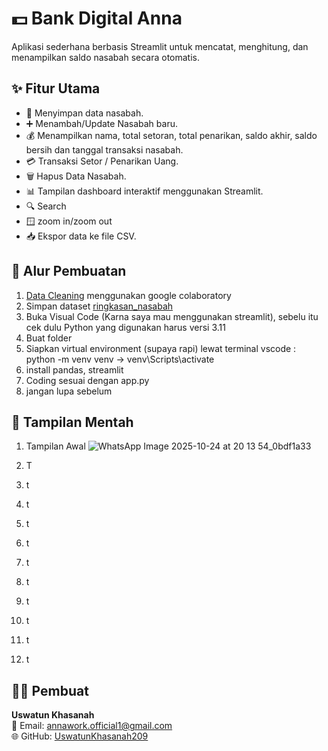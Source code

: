 # 💵 Bank Digital Anna
Aplikasi sederhana berbasis Streamlit untuk mencatat, menghitung, dan menampilkan saldo nasabah secara otomatis.

## ✨ Fitur Utama
- 🧮 Menyimpan data nasabah.
- ➕ Menambah/Update Nasabah baru. 
- 💰 Menampilkan nama, total setoran, total penarikan, saldo akhir, saldo bersih dan tanggal transaksi nasabah.
- 💳 Transaksi Setor / Penarikan Uang.
- 🗑️ Hapus Data Nasabah.
- 📊 Tampilan dashboard interaktif menggunakan Streamlit.
- 🔍 Search
- 🪟 zoom in/zoom out
- 📥 Ekspor data ke file CSV.

## 🧩 Alur Pembuatan
1. [Data Cleaning](https://colab.research.google.com/drive/16vPKIrT-DTAXa2FesraKmjgNh5TGwSK-?usp=sharing)  menggunakan google colaboratory
2. Simpan dataset [ringkasan_nasabah](https://drive.google.com/file/d/1jLAdm1JddbCucxob60xCt9U1o6nr-gAP/view?usp=sharing)
3. Buka Visual Code (Karna saya mau menggunakan streamlit), sebelu itu cek dulu Python yang digunakan harus versi 3.11
4. Buat folder 
5. Siapkan virtual environment (supaya rapi) lewat terminal vscode : python -m venv venv -> venv\Scripts\activate
6. install pandas, streamlit
7. Coding sesuai dengan app.py
8. jangan lupa sebelum

## 🎥 Tampilan Mentah
1. Tampilan Awal
   ![WhatsApp Image 2025-10-24 at 20 13 54_0bdf1a33](https://github.com/user-attachments/assets/575aece7-3532-4d8b-bb9a-4014300e1d13)

3. T
4. t
5. t
6. t
7. t
8. t
9. t
10. t
11. t
12. t

13. t

## 👩‍💻 Pembuat
**Uswatun Khasanah**  
📧 Email: [annawork.official1@gmail.com](mailto:annawork.official1@gmail.com)  
🌐 GitHub: [UswatunKhasanah209](https://github.com/UswatunKhasanah209)


